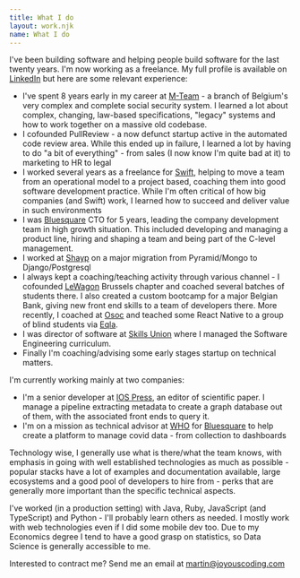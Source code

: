 ```yaml
---
title: What I do
layout: work.njk
name: What I do
---
```


I've been building software and helping people build software for the last twenty years. I'm now working as a freelance. My full profile is available on [LinkedIn](https://www.linkedin.com/in/martinvanaken/) but here are some relevant experience:

- I've spent 8 years early in my career at [M-Team](https://www.mloz.be) - a branch of Belgium's very complex and complete social security system. I learned a lot about complex, changing, law-based specifications, "legacy" systems and how to work together on a massive old codebase.
- I cofounded PullReview - a now defunct startup active in the automated code review area. While this ended up in failure, I learned a lot by having to do "a bit of everything" - from sales (I now know I'm quite bad at it) to marketing to HR to legal
- I worked several years as a freelance for [Swift](http://swift.com), helping to move a team from an operational model to a project based, coaching them into good software development practice. While I'm often critical of how big companies (and Swift) work, I learned how to succeed and deliver value in such environments
- I was [Bluesquare](bluesquarehub.com) CTO for 5 years, leading the company development team in high growth situation. This included developing and managing a product line, hiring and shaping a team and being part of the C-level management.
- I worked at [Shayp](shayp.com) on a major migration from Pyramid/Mongo to Django/Postgresql
- I always kept a coaching/teaching activity through various channel - I cofounded [LeWagon](http://lewagon.com) Brussels chapter and coached several batches of students there. I also created a custom bootcamp for a major Belgian Bank, giving new front end skills to a team of developers there. More recently, I coached at [Osoc](https://osoc.be/) and teached some React Native to a group of blind students via [Eqla](https://eqla.be).
- I was director of software at [Skills Union](https://www.skillsunion.com) where I managed the Software Engineering curriculum.
- Finally I'm coaching/advising some early stages startup on technical matters.

I'm currently working mainly at two companies:

- I'm a senior developer at [IOS Press](https://www.iospress.com), an editor of scientific paper. I manage a pipeline extracting metadata to create a graph database out of them, with the associated front ends to query it.
- I'm on a mission as technical advisor at [WHO](https://www.who.int) for [Bluesquare](bluesquarehub.com) to help create a platform to manage covid data - from collection to dashboards

Technology wise, I generally use what is there/what the team knows, with emphasis in going with well established technologies as much as possible - popular stacks have a lot of examples and documentation available, large ecosystems and a good pool of developers to hire from - perks that are generally more important than the specific technical aspects.

I've worked (in a production setting) with Java, Ruby, JavaScript (and TypeScript) and Python - I'll probably learn others as needed. I mostly work with web technologies even if I did some mobile dev too. Due to my Economics degree I tend to have a good grasp on statistics, so Data Science is generally accessible to me.

Interested to contract me? Send me an email at [martin@joyouscoding.com](mailto:martin@joyouscoding.com)
